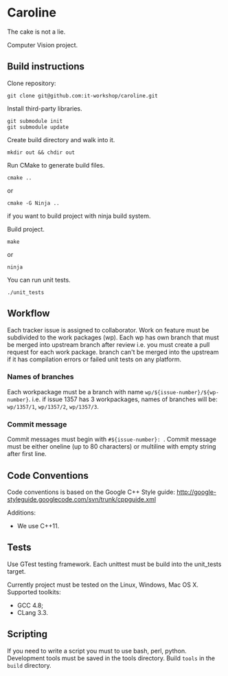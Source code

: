 # Caroline

The cake is not a lie.

Computer Vision project.

## Build instructions

Clone repository:

    git clone git@github.com:it-workshop/caroline.git

Install third-party libraries.

    git submodule init
    git submodule update

Create build directory and walk into it.

    mkdir out && chdir out

Run CMake to generate build files.

    cmake ..

or

    cmake -G Ninja ..

if you want to build project with ninja build system.

Build project.

    make

or

    ninja

You can run unit tests.

    ./unit_tests

## Workflow

Each tracker issue is assigned to collaborator. Work on feature must be
subdivided to the work packages (wp). Each wp has own branch that must be merged
into upstream branch after review i.e. you must create a pull request for each
work package. branch can't be merged into the upstream if it has compilation
errors or failed unit tests on any platform.

### Names of branches

Each workpackage must be a branch with name ``wp/${issue-number}/${wp-number}``.
i.e. if issue 1357 has 3 workpackages, names of branches will be: ``wp/1357/1``,
``wp/1357/2``, ``wp/1357/3``.

### Commit message

Commit messages must begin with ``#${issue-number}: ``. Commit message must be
either oneline (up to 80 characters) or multiline with empty string after first
line.

## Code Conventions

Code conventions is based on the Google C++ Style guide:
http://google-styleguide.googlecode.com/svn/trunk/cppguide.xml

Additions:

 * We use C++11.

## Tests

Use GTest testing framework. Each unittest must be build into the unit_tests
target.

Currently project must be tested on the Linux, Windows, Mac OS X.
Supported toolkits:

 * GCC 4.8;
 * CLang 3.3.

## Scripting

If you need to write a script you must to use bash, perl, python.
Development tools must be saved in the tools directory. Build ``tools`` in the
``build`` directory.
